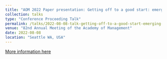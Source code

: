 ```yaml
---
title: "AOM 2022 Paper presentation: Getting off to a good start: emerging scientific fields and external financing"
collection: talks
type: "Conference Proceeding Talk"
permalink: /talks/2022-08-08-talk-getting-off-to-a-good-start-emerging-scientific-fields-external-financing
venue: "82nd Annual Meeting of the Academy of Management"
date: 2022-08-08
location: "Seattle WA, USA"
---
```


[More information here](https://journals.aom.org/doi/10.5465/AMBPP.2022.10710abstract)

